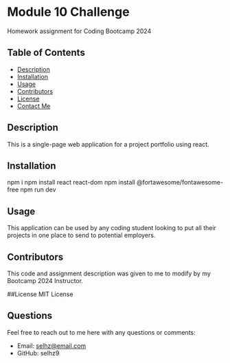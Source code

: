 # Module 10 Challenge
Homework assignment for Coding Bootcamp 2024

## Table of Contents
- [Description](#description)
- [Installation](#installation)
- [Usage](#usage)
- [Contributors](#contributors)
- [License](#license)
- [Contact Me](#contact-me)

## Description
This is a single-page web application for a project portfolio using react.

## Installation
npm i
npm install react react-dom
npm install @fortawesome/fontawesome-free
npm run dev

## Usage
This application can be used by any coding student looking to put all their projects in one place to send to potential employers.

## Contributors
This code and assignment description was given to me to modify by my Bootcamp 2024 Instructor.

##License
MIT License

## Questions
Feel free to reach out to me here with any questions or comments:
- Email: selhz@email.com
- GitHub: selhz9
